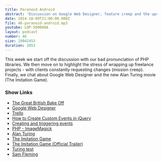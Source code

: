 ```yaml
---
title: Paranoid Android
abstract: 'Discussion on Google Web Designer, feature creep and the upcoming Turing movie'
date: 2014-10-09T21:00:00.000Z
file: 46-paranoid-android.mp3
youtube: LOP-5O008OA
layout: podcast
number: 46
size: 19942453
duration: 2053
---
```


This week we start off the discussion with our bad pronunciation of PHP libraries.
We then move on to highlight the stress of wrapping up freelance projects - with clients constantly requesting changes (mission creep).
Finally, we chat about Google Web Designer and the new Alan Turing movie (The Imitation Game).

### Show Links

- [The Great British Bake Off](http://www.bbc.co.uk/programmes/b013pqnm)
- [Google Web Designer](http://www.google.co.uk/webdesigner/)
- [Trello](https://trello.com/)
- [How to Create Custom Events in jQuery](http://www.sitepoint.com/jquery-custom-events/)
- [Creating and triggering events](https://developer.mozilla.org/en-US/docs/Web/Guide/Events/Creating_and_triggering_events)
- [PHP - ImageMagick](http://php.net/manual/en/book.imagick.php)
- [Alan Turing](http://en.wikipedia.org/wiki/Alan_Turing)
- [The Imitation Game](http://www.imdb.com/title/tt2084970/)
- [The Imitation Game (Official Trailer)](http://www.imdb.com/video/imdb/vi969255961)
- [Turing test](http://en.wikipedia.org/wiki/Turing_test)
- [Sam Fleming](http://samfleming.me/)
